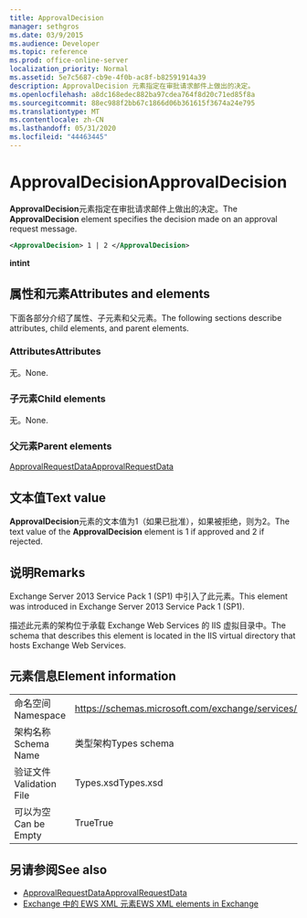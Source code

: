 ```yaml
---
title: ApprovalDecision
manager: sethgros
ms.date: 03/9/2015
ms.audience: Developer
ms.topic: reference
ms.prod: office-online-server
localization_priority: Normal
ms.assetid: 5e7c5687-cb9e-4f0b-ac8f-b82591914a39
description: ApprovalDecision 元素指定在审批请求邮件上做出的决定。
ms.openlocfilehash: a8dc168edec882ba97cdea764f8d20c71ed85f8a
ms.sourcegitcommit: 88ec988f2bb67c1866d06b361615f3674a24e795
ms.translationtype: MT
ms.contentlocale: zh-CN
ms.lasthandoff: 05/31/2020
ms.locfileid: "44463445"
---
```

# <a name="approvaldecision"></a><span data-ttu-id="d8cf5-103">ApprovalDecision</span><span class="sxs-lookup"><span data-stu-id="d8cf5-103">ApprovalDecision</span></span>

<span data-ttu-id="d8cf5-104">**ApprovalDecision**元素指定在审批请求邮件上做出的决定。</span><span class="sxs-lookup"><span data-stu-id="d8cf5-104">The **ApprovalDecision** element specifies the decision made on an approval request message.</span></span> 
  
```XML
<ApprovalDecision> 1 | 2 </ApprovalDecision>
```

 <span data-ttu-id="d8cf5-105">**int**</span><span class="sxs-lookup"><span data-stu-id="d8cf5-105">**int**</span></span>
## <a name="attributes-and-elements"></a><span data-ttu-id="d8cf5-106">属性和元素</span><span class="sxs-lookup"><span data-stu-id="d8cf5-106">Attributes and elements</span></span>

<span data-ttu-id="d8cf5-107">下面各部分介绍了属性、子元素和父元素。</span><span class="sxs-lookup"><span data-stu-id="d8cf5-107">The following sections describe attributes, child elements, and parent elements.</span></span>
  
### <a name="attributes"></a><span data-ttu-id="d8cf5-108">Attributes</span><span class="sxs-lookup"><span data-stu-id="d8cf5-108">Attributes</span></span>

<span data-ttu-id="d8cf5-109">无。</span><span class="sxs-lookup"><span data-stu-id="d8cf5-109">None.</span></span>
  
### <a name="child-elements"></a><span data-ttu-id="d8cf5-110">子元素</span><span class="sxs-lookup"><span data-stu-id="d8cf5-110">Child elements</span></span>

<span data-ttu-id="d8cf5-111">无。</span><span class="sxs-lookup"><span data-stu-id="d8cf5-111">None.</span></span>
  
### <a name="parent-elements"></a><span data-ttu-id="d8cf5-112">父元素</span><span class="sxs-lookup"><span data-stu-id="d8cf5-112">Parent elements</span></span>

[<span data-ttu-id="d8cf5-113">ApprovalRequestData</span><span class="sxs-lookup"><span data-stu-id="d8cf5-113">ApprovalRequestData</span></span>](approvalrequestdata.md)
  
## <a name="text-value"></a><span data-ttu-id="d8cf5-114">文本值</span><span class="sxs-lookup"><span data-stu-id="d8cf5-114">Text value</span></span>

<span data-ttu-id="d8cf5-115">**ApprovalDecision**元素的文本值为1（如果已批准），如果被拒绝，则为2。</span><span class="sxs-lookup"><span data-stu-id="d8cf5-115">The text value of the **ApprovalDecision** element is 1 if approved and 2 if rejected.</span></span> 
  
## <a name="remarks"></a><span data-ttu-id="d8cf5-116">说明</span><span class="sxs-lookup"><span data-stu-id="d8cf5-116">Remarks</span></span>

<span data-ttu-id="d8cf5-117">Exchange Server 2013 Service Pack 1 (SP1) 中引入了此元素。</span><span class="sxs-lookup"><span data-stu-id="d8cf5-117">This element was introduced in Exchange Server 2013 Service Pack 1 (SP1).</span></span>
  
<span data-ttu-id="d8cf5-118">描述此元素的架构位于承载 Exchange Web Services 的 IIS 虚拟目录中。</span><span class="sxs-lookup"><span data-stu-id="d8cf5-118">The schema that describes this element is located in the IIS virtual directory that hosts Exchange Web Services.</span></span>
  
## <a name="element-information"></a><span data-ttu-id="d8cf5-119">元素信息</span><span class="sxs-lookup"><span data-stu-id="d8cf5-119">Element information</span></span>

|||
|:-----|:-----|
|<span data-ttu-id="d8cf5-120">命名空间</span><span class="sxs-lookup"><span data-stu-id="d8cf5-120">Namespace</span></span>  <br/> |https://schemas.microsoft.com/exchange/services/2006/types  <br/> |
|<span data-ttu-id="d8cf5-121">架构名称</span><span class="sxs-lookup"><span data-stu-id="d8cf5-121">Schema Name</span></span>  <br/> |<span data-ttu-id="d8cf5-122">类型架构</span><span class="sxs-lookup"><span data-stu-id="d8cf5-122">Types schema</span></span>  <br/> |
|<span data-ttu-id="d8cf5-123">验证文件</span><span class="sxs-lookup"><span data-stu-id="d8cf5-123">Validation File</span></span>  <br/> |<span data-ttu-id="d8cf5-124">Types.xsd</span><span class="sxs-lookup"><span data-stu-id="d8cf5-124">Types.xsd</span></span>  <br/> |
|<span data-ttu-id="d8cf5-125">可以为空</span><span class="sxs-lookup"><span data-stu-id="d8cf5-125">Can be Empty</span></span>  <br/> |<span data-ttu-id="d8cf5-126">True</span><span class="sxs-lookup"><span data-stu-id="d8cf5-126">True</span></span>  <br/> |
   
## <a name="see-also"></a><span data-ttu-id="d8cf5-127">另请参阅</span><span class="sxs-lookup"><span data-stu-id="d8cf5-127">See also</span></span>

- [<span data-ttu-id="d8cf5-128">ApprovalRequestData</span><span class="sxs-lookup"><span data-stu-id="d8cf5-128">ApprovalRequestData</span></span>](approvalrequestdata.md)
- [<span data-ttu-id="d8cf5-129">Exchange 中的 EWS XML 元素</span><span class="sxs-lookup"><span data-stu-id="d8cf5-129">EWS XML elements in Exchange</span></span>](ews-xml-elements-in-exchange.md)

